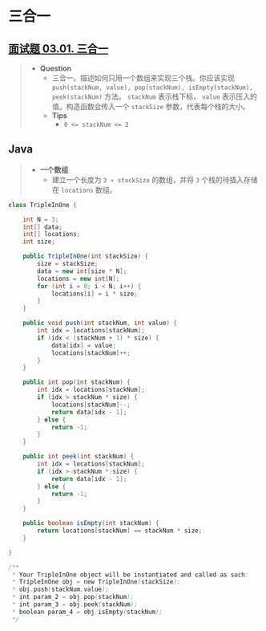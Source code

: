 # 三合一

## [面试题 03.01. 三合一](https://leetcode.cn/problems/three-in-one-lcci/)

> - **Question**
>   - 三合一。描述如何只用一个数组来实现三个栈。你应该实现 `push(stackNum, value), pop(stackNum), isEmpty(stackNum), peek(stackNum)` 方法。 `stackNum` 表示栈下标， `value` 表示压入的值。构造函数会传入一个 `stackSize` 参数，代表每个栈的大小。
>   - **Tips**
>     - `0 <= stackNum <= 2`

## Java

> - **一个数组**
>   - 建立一个长度为 `3 ∗ stackSize` 的数组，并将 `3` 个栈的待插入存储在 `locations` 数组。

```java
class TripleInOne {

    int N = 3;
    int[] data;
    int[] locations;
    int size;

    public TripleInOne(int stackSize) {
        size = stackSize;
        data = new int[size * N];
        locations = new int[N];
        for (int i = 0; i < N; i++) {
            locations[i] = i * size;
        }
    }

    public void push(int stackNum, int value) {
        int idx = locations[stackNum];
        if (idx < (stackNum + 1) * size) {
            data[idx] = value;
            locations[stackNum]++;
        }
    }

    public int pop(int stackNum) {
        int idx = locations[stackNum];
        if (idx > stackNum * size) {
            locations[stackNum]--;
            return data[idx - 1];
        } else {
            return -1;
        }
    }

    public int peek(int stackNum) {
        int idx = locations[stackNum];
        if (idx > stackNum * size) {
            return data[idx - 1];
        } else {
            return -1;
        }
    }

    public boolean isEmpty(int stackNum) {
        return locations[stackNum] == stackNum * size;
    }

}

/**
 * Your TripleInOne object will be instantiated and called as such:
 * TripleInOne obj = new TripleInOne(stackSize);
 * obj.push(stackNum,value);
 * int param_2 = obj.pop(stackNum);
 * int param_3 = obj.peek(stackNum);
 * boolean param_4 = obj.isEmpty(stackNum);
 */
```
